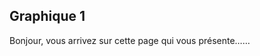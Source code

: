 ## Graphique 1

Bonjour, vous arrivez sur cette page qui vous présente……

<div id="observablehq-viewof-dataG-5a8a7c0a"></div>
<div id="observablehq-graphique1-5a8a7c0a"></div>

<script type="module">
import {Runtime, Inspector} from "https://cdn.jsdelivr.net/npm/@observablehq/runtime@4/dist/runtime.js";
import define from "https://api.observablehq.com/d/65fe5202d85f33e2.js?v=3";
new Runtime().module(define, name => {
  if (name === "graphique1") return new Inspector(document.querySelector("#observablehq-graphique1-5a8a7c0a"));
  if (name === "viewof dataG") return new Inspector(document.querySelector("#observablehq-viewof-dataG-5a8a7c0a"));
});
</script>

